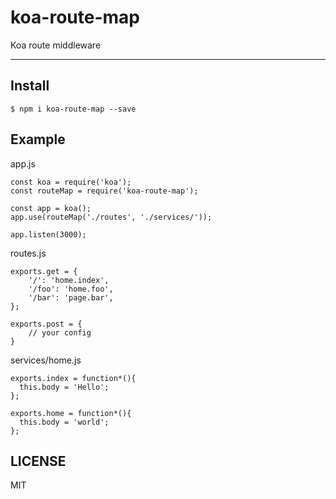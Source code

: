 # koa-route-map
Koa route middleware

---

## Install

```
$ npm i koa-route-map --save
```

## Example

app.js
```
const koa = require('koa');
const routeMap = require('koa-route-map');

const app = koa();
app.use(routeMap('./routes', './services/'));

app.listen(3000);
```

routes.js
```
exports.get = {
    '/': 'home.index',
    '/foo': 'home.foo',
    '/bar': 'page.bar',
};

exports.post = {
    // your config
}
```

services/home.js
```
exports.index = function*(){
  this.body = 'Hello';
};

exports.home = function*(){
  this.body = 'world';
};
```

## LICENSE

MIT
